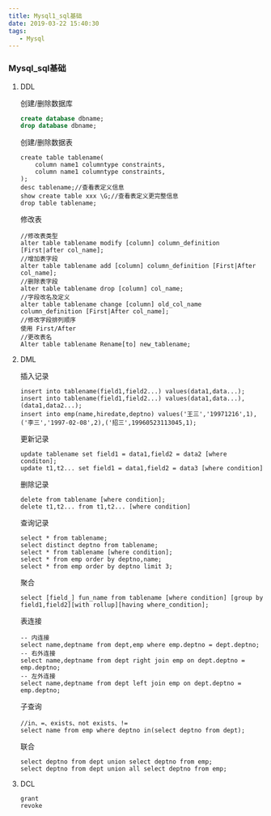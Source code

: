 ```yaml
---
title: Mysql1_sql基础
date: 2019-03-22 15:40:30
tags:
   - Mysql
---
```


### Mysql_sql基础

1. DDL

   创建/删除数据库

   ```sql
   create database dbname;
   drop database dbname;
   ```

   <!--more-->

   创建/删除数据表

   ```
   create table tablename(
       column name1 columntype constraints,
       column name1 columntype constraints,
   );
   desc tablename;//查看表定义信息
   show create table xxx \G;//查看表定义更完整信息
   drop table tablename;
   ```

   修改表

   ```mysql
   //修改表类型
   alter table tablename modify [column] column_definition [First|after col_name];
   //增加表字段
   alter table tablename add [column] column_definition [First|After col_name];
   //删除表字段
   alter table tablename drop [column] col_name;
   //字段改名及定义
   alter table tablename change [column] old_col_name column_definition [First|After col_name];
   //修改字段排列顺序
   使用 First/After
   //更改表名
   Alter table tablename Rename[to] new_tablename;
   ```

2. DML

   插入记录

   ```mysql
   insert into tablename(field1,field2...) values(data1,data...);
   insert into tablename(field1,field2...) values(data1,data...),(data1,data2...);
   insert into emp(name,hiredate,deptno) values('王三','19971216',1),('李三','1997-02-08',2),('招三',19960523113045,1);
   ```

   更新记录

   ```mysql
   update tablename set field1 = data1,field2 = data2 [where conditon];
   update t1,t2... set field1 = data1,field2 = data3 [where condition]
   ```

   删除记录

   ```mysql
   delete from tablename [where condition];
   delete t1,t2... from t1,t2... [where condition]
   ```

   查询记录

   ```mysql
   select * from tablename;
   select distinct deptno from tablename;
   select * from tablename [where condition];
   select * from emp order by deptno,name;
   select * from emp order by deptno limit 3;
   ```

   聚合

   ```mysql
   select [field_] fun_name from tablename [where condition] [group by field1,field2][with rollup][having where_condition];
   ```

   表连接

   ```mysql
   -- 内连接
   select name,deptname from dept,emp where emp.deptno = dept.deptno;
   -- 右外连接
   select name,deptname from dept right join emp on dept.deptno = emp.deptno;
   -- 左外连接
   select name,deptname from dept left join emp on dept.deptno = emp.deptno;
   ```

   子查询

   ```mysql
   //in、=、exists、not exists、!=
   select name from emp where deptno in(select deptno from dept);
   ```

   联合

   ```mysql
   select deptno from dept union select deptno from emp;
   select deptno from dept union all select deptno from emp;	
   ```

3. DCL

   ```mysql
   grant
   revoke
   ```